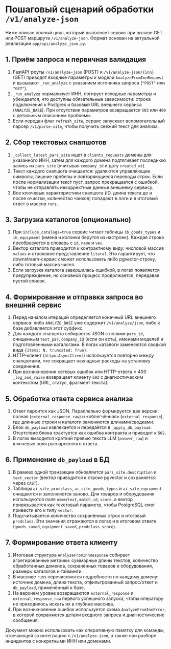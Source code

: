 # Пошаговый сценарий обработки `/v1/analyze-json`

Ниже описан полный цикл, который выполняет сервис при вызове GET или POST
маршрута `/v1/analyze-json`. Формат основан на актуальной реализации
`app/api/analyze_json.py`.

## 1. Приём запроса и первичная валидация
1. FastAPI-роуты `/v1/analyze-json` (POST) и `/v1/analyze-json/{inn}` (GET)
   приводят входные параметры к модели `AnalyzeFromInnRequest` и вызывают
   `_run_analyze` с указанием источника запроса (`"POST"` или `"GET"`).
2. `_run_analyze` нормализует ИНН, логирует исходные параметры и убеждается,
   что доступны обязательные зависимости: строка подключения к Postgres и базовый
   URL внешнего сервиса (`ANALYZE_BASE`). При отсутствии параметров возвращается
   `503` или `400` с детальным описанием проблемы.
3. Если передан флаг `refresh_site`, сервис запускает вспомогательный парсер
   `/v1/parse-site`, чтобы получить свежий текст для анализа.

## 2. Сбор текстовых снапшотов
1. `_collect_latest_pars_site` ищет в `clients_requests` домены для указанного
   ИНН, затем для каждого домена подтягивает последнюю запись из `pars_site`
   (учитывая `company_id` и дату `created_at`).
2. Текст каждого снапшота очищается: удаляются управляющие символы, лишние
   пробелы и повторяющиеся переводы строк. Если после нормализации текст пуст,
   запрос прекращается с ошибкой, чтобы не отправлять некорректные данные
   внешнему сервису.
3. Все ключевые характеристики снапшота (ID, длина текста до и после очистки,
   количество чанков) попадают в логи и в итоговый ответ в массив `runs`.

## 3. Загрузка каталогов (опционально)
1. При `include_catalogs=true` сервис читает таблицы `ib_goods_types` и
   `ib_equipment` (имена и колонки берутся из настроек). Каждая строка
   преобразуется в словарь с `id`, `name` и `vec`.
2. Вектор каталога приводится к контрактному виду: числовой массив `values` и
   строковое представление `literal`. Это гарантирует, что downstream-сервис
   сможет использовать либо pgvector-строку, либо готовый массив чисел.
3. Если загрузка каталога завершилась ошибкой, в логах появляется предупреждение,
   но основной процесс продолжается, передавая пустой список.

## 4. Формирование и отправка запроса во внешний сервис
1. Перед началом итераций определяется конечный URL внешнего сервиса: либо
   `ANALYZE_BASE` уже содержит `/v1/analyze/json`, либо к базе добавляется этот
   суффикс.
2. Для каждого снапшота собирается JSON с полями `pars_id`, очищенным `text_par`,
   `company_id` (если он есть), именами моделей и подготовленными каталогами.
   В логах каталоги заменяются сводкой вида `{items: N, truncated: True}`.
3. HTTP-клиент (`httpx.AsyncClient`) используется повторно между снапшотами,
   что сокращает накладные расходы на установку соединения.
4. При возникновении сетевых ошибок или HTTP-ответа ≥ 400 `_log_and_raise`
   возвращает клиенту `502` с диагностическим контекстом (URL, статус, фрагмент
   текста).

## 5. Обработка ответа сервиса анализа
1. Ответ парсится как JSON. Параллельно формируется две версии: полная
   (`external_response_raw`) и «облегчённая» (`external_response`), где длинные
   строки и каталоги заменяются длинами/сводками.
2. Блок `db_payload` извлекается и передаётся в `_apply_db_payload`. Отсутствие
   блока трактуется как ошибка контракта и приводит к `502`.
3. В логах выводится краткий превью текста LLM (`answer_raw`) и ключевые поля
   распарсенного ответа.

## 6. Применение `db_payload` в БД
1. В рамках одной транзакции обновляется `pars_site.description` и `text_vector`
   (вектор приводится к строке pgvector и сохраняется через `CAST`).
2. Таблицы `ai_site_prodclass`, `ai_site_goods_types` и `ai_site_equipment`
   очищаются и заполняются заново. Для товаров и оборудования используются поля
   `name`/`text`, `match_id`, `score`, а вектор привязывается как текстовый
   параметр, чтобы PostgreSQL смог привести его к типу `vector`.
3. Подсчитывается количество сохранённых строк и итоговый `prodclass`. Эти
   значения отражаются в логах и в итоговом ответе (`goods_saved`,
   `equipment_saved`, `prodclass_score`).

## 7. Формирование ответа клиенту
1. Итоговая структура `AnalyzeFromInnResponse` собирает агрегированные метрики:
   суммарные длины текстов, количество обработанных доменов, сохранённых товаров
   и оборудования, размеры каталогов и тайминги.
2. В массиве `runs` перечисляются подробности по каждому домену: источник
   домена, длина текста, отфильтрованный запрос/ответ и `db_payload`, применённый
   к базе.
3. На верхнем уровне возвращаются `external_response` и `external_response_raw`
   первого успешного запуска, чтобы оператору не приходилось искать их в глубине
   массива.
4. При возникновении ошибок используется схема `AnalyzeFromInnError`, в которой
   сохраняются детали входного запроса и диагностические сообщения.

Документ можно использовать как оперативную памятку для команды, отвечающей за
интеграцию с `/v1/analyze-json`, а также при разборе инцидентов с конкретными
ИНН или доменами.
